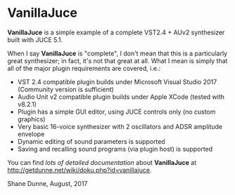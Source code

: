 # VanillaJuce

**VanillaJuce** is a simple example of a complete VST2.4 + AUv2 synthesizer built with JUCE 5.1.

When I say **VanillaJuce** is "complete", I don't mean that this is a particularly great synthesizer; in fact, it's not that great at all. What I mean is simply that all of the major plugin requirements are covered, i.e.:
- VST 2.4 compatible plugin builds under Microsoft Visual Studio 2017 (Community version is sufficient)
- Audio Unit v2 compatible plugin builds under Apple XCode (tested with v8.2.1)
- Plugin has a simple GUI editor, using JUCE controls only (no custom graphics)
- Very basic 16-voice synthesizer with 2 oscillators and ADSR amplitude envelope
- Dynamic editing of sound parameters is supported
- Saving and recalling sound programs (via plugin host) is supported

You can find *lots of detailed documentation* about **VanillaJuce** at http://getdunne.net/wiki/doku.php?id=vanillajuce.

Shane Dunne,
August, 2017
